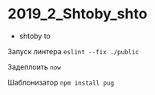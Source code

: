 # 2019_2_Shtoby_shto
* shtoby to

Запуск линтера 
`eslint --fix ./public`

Задеплоить
`now`

Шаблонизатор
`npm install pug`